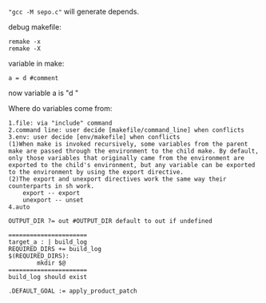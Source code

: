 `"gcc -M sepo.c"` will generate depends.

debug makefile:

    remake -x
    remake -X

variable in make: 

    a = d #comment

now variable a is "d "

Where do variables come from:

    1.file: via "include" command
    2.command line: user decide [makefile/command_line] when conflicts
    3.env: user decide [env/makefile] when conflicts
    (1)When make is invoked recursively, some variables from the parent make are passed through the environment to the child make. By default, only those variables that originally came from the environment are exported to the child's environment, but any variable can be exported to the environment by using the export directive.
    (2)The export and unexport directives work the same way their counterparts in sh work.
        export -- export
        unexport -- unset
    4.auto

    OUTPUT_DIR ?= out #OUTPUT_DIR default to out if undefined

    ======================
    target_a : | build_log
    REQUIRED_DIRS += build_log
    $(REQUIRED_DIRS):
            mkdir $@
    ======================
    build_log should exist
    
    .DEFAULT_GOAL := apply_product_patch
